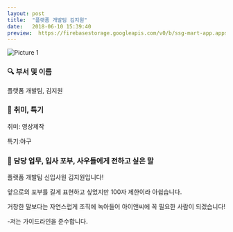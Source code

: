 ```yaml
---
layout: post
title:  "플랫폼 개발팀 김지원"
date:   2018-06-10 15:39:40
preview:  https://firebasestorage.googleapis.com/v0/b/ssg-mart-app.appspot.com/o/%EB%8F%99%EA%B8%B0%EC%82%AC%EC%A7%84%2F191910.jpg?alt=media&token=b8351c55-1985-47e5-a55b-d7259b0f04da
---
```


![Picture 1](https://firebasestorage.googleapis.com/v0/b/ssg-mart-app.appspot.com/o/%EC%85%80%EC%B9%B4%2F%EC%A7%80%EC%9B%90.jpg?alt=media&token=ce5fc7d2-a78e-4c72-a263-5c85399e550c)

### 🔍 **부서 및 이름**

   플랫폼 개발팀, 김지원

### 🔔 **취미, 특기**

   취미: 영상제작
    
   특기:야구

### 🔔 **담당 업무, 입사 포부, 사우들에게 전하고 싶은 말**

   플랫폼 개발팀 신입사원 김지원입니다!

   앞으로의 포부를 길게 표현하고 싶었지만 100자 제한이라 아쉽습니다.

   거창한 말보다는 자연스럽게 조직에 녹아들어 아이앤씨에 꼭 필요한 사람이 되겠습니다!

   -저는 가이드라인을 준수합니다.

